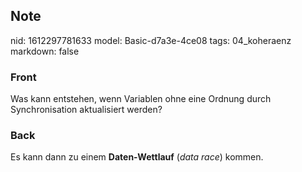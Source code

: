 ## Note
nid: 1612297781633
model: Basic-d7a3e-4ce08
tags: 04_koheraenz
markdown: false

### Front
Was kann entstehen, wenn Variablen ohne eine Ordnung durch Synchronisation aktualisiert werden?

### Back
Es kann dann zu einem <b>Daten-Wettlauf</b> (<i>data race</i>)
kommen.
